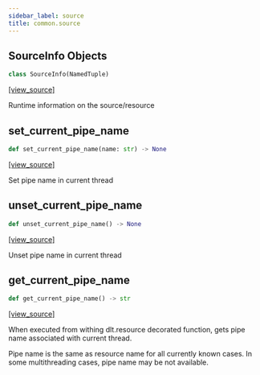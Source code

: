 ```yaml
---
sidebar_label: source
title: common.source
---
```


## SourceInfo Objects

```python
class SourceInfo(NamedTuple)
```

[[view_source]](https://github.com/dlt-hub/dlt/blob/e9c9ecfa8a644fdb516dd74aabca3bf75bafb154/dlt/common/source.py#L11)

Runtime information on the source/resource

## set\_current\_pipe\_name

```python
def set_current_pipe_name(name: str) -> None
```

[[view_source]](https://github.com/dlt-hub/dlt/blob/e9c9ecfa8a644fdb516dd74aabca3bf75bafb154/dlt/common/source.py#L26)

Set pipe name in current thread

## unset\_current\_pipe\_name

```python
def unset_current_pipe_name() -> None
```

[[view_source]](https://github.com/dlt-hub/dlt/blob/e9c9ecfa8a644fdb516dd74aabca3bf75bafb154/dlt/common/source.py#L31)

Unset pipe name in current thread

## get\_current\_pipe\_name

```python
def get_current_pipe_name() -> str
```

[[view_source]](https://github.com/dlt-hub/dlt/blob/e9c9ecfa8a644fdb516dd74aabca3bf75bafb154/dlt/common/source.py#L36)

When executed from withing dlt.resource decorated function, gets pipe name associated with current thread.

Pipe name is the same as resource name for all currently known cases. In some multithreading cases, pipe name may be not available.

